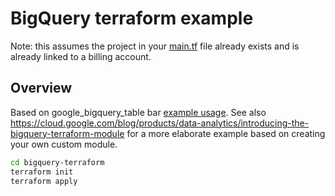 # BigQuery terraform example

Note: this assumes the project in your [main.tf](./main.tf) file already exists and is already linked to a billing account.

## Overview

Based on google_bigquery_table bar [example usage](https://registry.terraform.io/providers/hashicorp/google/latest/docs/resources/bigquery_table#example-usage). See also https://cloud.google.com/blog/products/data-analytics/introducing-the-bigquery-terraform-module for a more elaborate example based on creating your own custom module.

```bash
cd bigquery-terraform
terraform init
terraform apply
```
